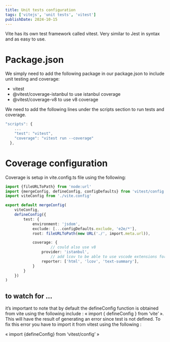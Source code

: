 ```yaml
---
title: Unit tests configuration
tags: ['vitejs', 'unit tests', 'vitest']
publishDate: 2024-10-15
---
```

Vite has its own test framework called vitest. Very similar to Jest in syntax and as easy to use.

# Package.json

We simply need to add the following package in our package.json to include unit testing and coverage:

- vitest
- @vitest/coverage-istanbul to use istanbul coverage
- @vitest/coverage-v8 to use v8 coverage

We need to add the following lines under the scripts section to run tests and coverage.

```TypeScript
"scripts": {
    ...
    "test": "vitest",
    "coverage": "vitest run --coverage"
  },
```

# Coverage configuration

Coverage is setup in vite.config.ts file using the following:

```TypeScript
import {fileURLToPath} from 'node:url'
import {mergeConfig, defineConfig, configDefaults} from 'vitest/config'
import viteConfig from './vite.config'

export default mergeConfig(
    viteConfig,
    defineConfig({
        test: {
            environment: 'jsdom',
            exclude: [...configDefaults.exclude, 'e2e/*'],
            root: fileURLToPath(new URL('./', import.meta.url)),

            coverage: {
                    // could also use v8
                provider: 'istanbul',
                    // add lcov to be able to use vscode extensions for code coverage
                reporter: ['html', 'lcov', 'text-summary'],
            }
        }
    })
)
```

## to watch for ...

it’s important to note that by default the defineConfig function is obtained from vite using the following include : « import { defineConfig } from ‘vite’ ». This will have the result of generating an error since test is not defined. To fix this error you have to import it from vitest using the following :

« import {defineConfig} from ‘vitest/config’ »
